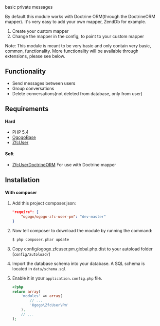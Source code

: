 basic private messages

By default this module works with Doctrine ORM(through the DoctrineORM mapper). 
It's very easy to add your own mapper, ZendDb for example.   
1. Create your custom mapper   
2. Change the mapper in the config, to point to your custom mapper

Note: This module is meant to be very basic and only contain very basic, common, functionality.
More functionality will be available through extensions, please see below.

Functionality
------------
* Send messages between users
* Group conversations
* Delete conversations(not deleted from database, only from user)

Requirements
------------
#### Hard
- PHP 5.4
- [OgogoBase](https://github.com/Ogogo/OgogoBase)
- [ZfcUser](https://github.com/ZF-Commons/ZfcUser)

#### Soft
- [ZfcUserDoctrineORM](https://github.com/ZF-Commons/ZfcUserDoctrineORM) For use with Doctrine mapper

Installation
------------
#### With composer

1. Add this project composer.json:

    ```json
    "require": {
        "ogogo/ogogo-zfc-user-pm": "dev-master"
    }
    ```

2. Now tell composer to download the module by running the command:

    ```bash
    $ php composer.phar update
    ```
    
3. Copy config/ogogo.zfcuser.pm.global.php.dist to your autoload folder (`config/autoload/`)

4. Import the database schema into your database. A SQL schema is located in `data/schema.sql`

5. Enable it in your `application.config.php` file.

    ```php
    <?php
    return array(
        'modules' => array(
            // ...
            'Ogogo\ZfcUser\Pm'
        ),
        // ...
    );
    ```
 
